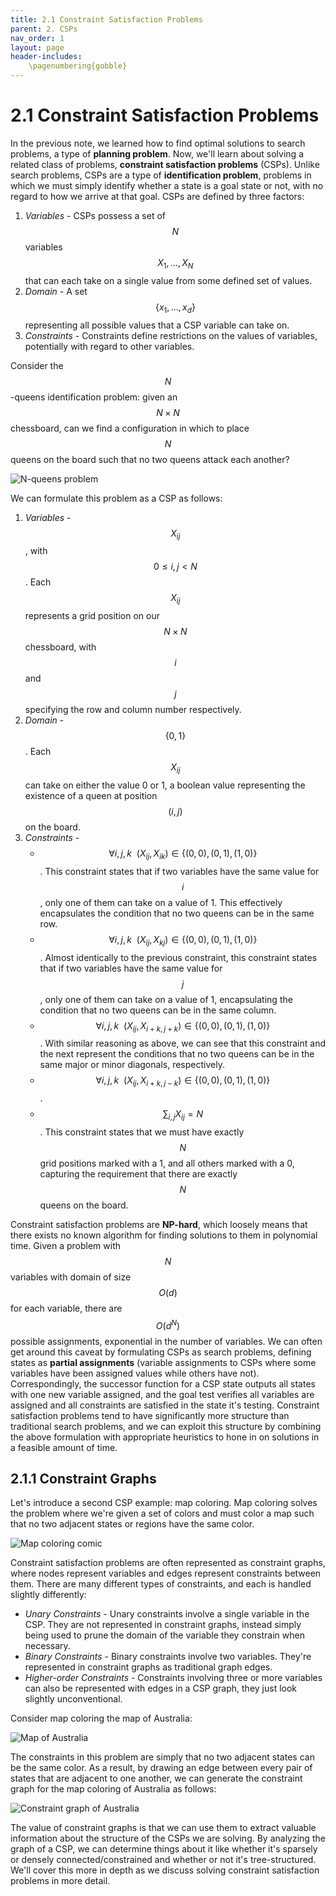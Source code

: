 ```yaml
---
title: 2.1 Constraint Satisfaction Problems
parent: 2. CSPs
nav_order: 1
layout: page
header-includes:
    \pagenumbering{gobble}
---
```


# 2.1 Constraint Satisfaction Problems

In the previous note, we learned how to find optimal solutions to search problems, a type of **planning problem**. Now, we'll learn about solving a related class of problems, **constraint satisfaction problems** (CSPs). Unlike search problems, CSPs are a type of **identification problem**, problems in which we must simply identify whether a state is a goal state or not, with no regard to how we arrive at that goal. CSPs are defined by three factors:

1. *Variables* - CSPs possess a set of $$N$$ variables $$X_1, \dots, X_N$$ that can each take on a single value from some defined set of values.
2. *Domain* - A set $$\{x_1, \dots, x_d\}$$ representing all possible values that a CSP variable can take on.
3. *Constraints* - Constraints define restrictions on the values of variables, potentially with regard to other variables.

Consider the $$N$$-queens identification problem: given an $$N \times N$$ chessboard, can we find a configuration in which to place $$N$$ queens on the board such that no two queens attack each another?

<img src="{{ site.baseurl }}/assets/images/n-queens.png" alt="N-queens problem" />

We can formulate this problem as a CSP as follows:

1. *Variables* - $$X_{ij}$$, with $$0 \leq i, j < N$$. Each $$X_{ij}$$ represents a grid position on our $$N \times N$$ chessboard, with $$i$$ and $$j$$ specifying the row and column number respectively.
2. *Domain* - $$\{0, 1\}$$. Each $$X_{ij}$$ can take on either the value 0 or 1, a boolean value representing the existence of a queen at position $$(i, j)$$ on the board.
3. *Constraints* - 
    - $$\forall i,j,k \:\: (X_{ij}, X_{ik}) \in \{(0, 0), (0, 1), (1, 0)\}$$. This constraint states that if two variables have the same value for $$i$$, only one of them can take on a value of 1. This effectively encapsulates the condition that no two queens can be in the same row.
    - $$\forall i,j,k \:\: (X_{ij}, X_{kj}) \in \{(0, 0), (0, 1), (1, 0)\}$$. Almost identically to the previous constraint, this constraint states that if two variables have the same value for $$j$$, only one of them can take on a value of 1, encapsulating the condition that no two queens can be in the same column.
    - $$\forall i,j,k \:\: (X_{ij}, X_{i+k,j+k}) \in \{(0, 0), (0, 1), (1, 0)\}$$. With similar reasoning as above, we can see that this constraint and the next represent the conditions that no two queens can be in the same major or minor diagonals, respectively.
    - $$\forall i,j,k \:\: (X_{ij}, X_{i+k,j-k}) \in \{(0, 0), (0, 1), (1, 0)\}$$.
    - $$\sum_{i,j}X_{ij} = N$$. This constraint states that we must have exactly $$N$$ grid positions marked with a 1, and all others marked with a 0, capturing the requirement that there are exactly $$N$$ queens on the board.

Constraint satisfaction problems are **NP-hard**, which loosely means that there exists no known algorithm for finding solutions to them in polynomial time. Given a problem with $$N$$ variables with domain of size $$O(d)$$ for each variable, there are $$O(d^N)$$ possible assignments, exponential in the number of variables. We can often get around this caveat by formulating CSPs as search problems, defining states as **partial assignments** (variable assignments to CSPs where some variables have been assigned values while others have not). Correspondingly, the successor function for a CSP state outputs all states with one new variable assigned, and the goal test verifies all variables are assigned and all constraints are satisfied in the state it's testing. Constraint satisfaction problems tend to have significantly more structure than traditional search problems, and we can exploit this structure by combining the above formulation with appropriate heuristics to hone in on solutions in a feasible amount of time.

## 2.1.1 Constraint Graphs

Let's introduce a second CSP example: map coloring. Map coloring solves the problem where we're given a set of colors and must color a map such that no two adjacent states or regions have the same color.

<img src="{{ site.baseurl }}/assets/images/map-coloring-comic.png" alt="Map coloring comic" />

Constraint satisfaction problems are often represented as constraint graphs, where nodes represent variables and edges represent constraints between them. There are many different types of constraints, and each is handled slightly differently:

- *Unary Constraints* - Unary constraints involve a single variable in the CSP. They are not represented in constraint graphs, instead simply being used to prune the domain of the variable they constrain when necessary.
- *Binary Constraints* - Binary constraints involve two variables. They're represented in constraint graphs as traditional graph edges.
- *Higher-order Constraints* - Constraints involving three or more variables can also be represented with edges in a CSP graph, they just look slightly unconventional.

Consider map coloring the map of Australia:

<img src="{{ site.baseurl }}/assets/images/australia-map.png" alt="Map of Australia" />

The constraints in this problem are simply that no two adjacent states can be the same color. As a result, by drawing an edge between every pair of states that are adjacent to one another, we can generate the constraint graph for the map coloring of Australia as follows:

<img src="{{ site.baseurl }}/assets/images/australia-graph.png" alt="Constraint graph of Australia" />

The value of constraint graphs is that we can use them to extract valuable information about the structure of the CSPs we are solving. By analyzing the graph of a CSP, we can determine things about it like whether it's sparsely or densely connected/constrained and whether or not it's tree-structured. We'll cover this more in depth as we discuss solving constraint satisfaction problems in more detail.